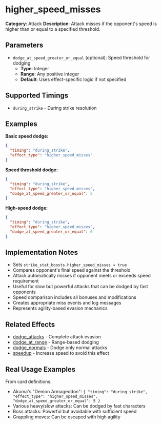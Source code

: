 # higher_speed_misses

**Category**: Attack
**Description**: Attack misses if the opponent's speed is higher than or equal to a specified threshold.

## Parameters

- `dodge_at_speed_greater_or_equal` (optional): Speed threshold for dodging
  - **Type**: Integer
  - **Range**: Any positive integer
  - **Default**: Uses effect-specific logic if not specified

## Supported Timings

- `during_strike` - During strike resolution

## Examples

**Basic speed dodge:**
```json
{
  "timing": "during_strike",
  "effect_type": "higher_speed_misses"
}
```

**Speed threshold dodge:**
```json
{
  "timing": "during_strike",
  "effect_type": "higher_speed_misses",
  "dodge_at_speed_greater_or_equal": 5
}
```

**High-speed dodge:**
```json
{
  "timing": "during_strike",
  "effect_type": "higher_speed_misses",
  "dodge_at_speed_greater_or_equal": 6
}
```

## Implementation Notes

- Sets `strike_stat_boosts.higher_speed_misses = true`
- Compares opponent's final speed against the threshold
- Attack automatically misses if opponent meets or exceeds speed requirement
- Useful for slow but powerful attacks that can be dodged by fast opponents
- Speed comparison includes all bonuses and modifications
- Creates appropriate miss events and log messages
- Represents agility-based evasion mechanics

## Related Effects

- [dodge_attacks](dodge_attacks.md) - Complete attack evasion
- [dodge_at_range](dodge_at_range.md) - Range-based dodging
- [dodge_normals](dodge_normals.md) - Dodge only normal attacks
- [speedup](../stats/speedup.md) - Increase speed to avoid this effect

## Real Usage Examples

From card definitions:
- Akuma's "Demon Armageddon": `{ "timing": "during_strike", "effect_type": "higher_speed_misses", "dodge_at_speed_greater_or_equal": 5 }`
- Various heavy/slow attacks: Can be dodged by fast characters
- Boss attacks: Powerful but avoidable with sufficient speed
- Grappling moves: Can be escaped with high agility